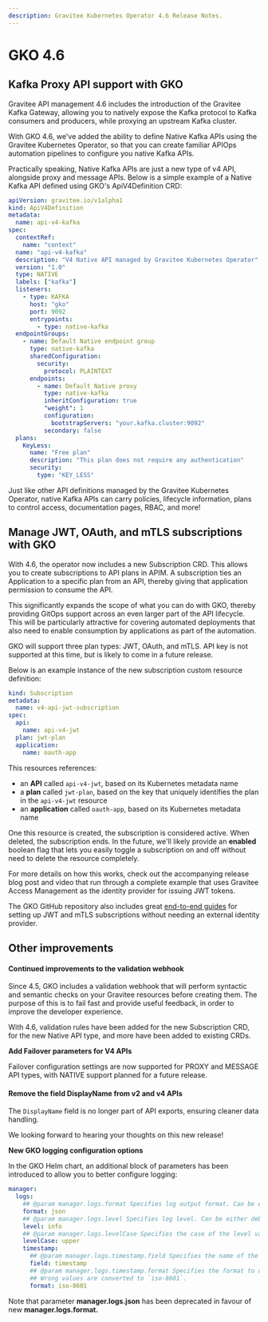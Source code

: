 ```yaml
---
description: Gravitee Kubernetes Operator 4.6 Release Notes.
---
```


# GKO 4.6

## Kafka Proxy API support with GKO

Gravitee API management 4.6 includes the introduction of the Gravitee Kafka Gateway, allowing you to natively expose the Kafka protocol to Kafka consumers and producers, while proxying an upstream Kafka cluster.

With GKO 4.6, we've added the ability to define Native Kafka APIs using the Gravitee Kubernetes Operator, so that you can create familiar APIOps automation pipelines to configure you native Kafka APIs.

Practically speaking, Native Kafka APIs are just a new type of v4 API, alongside proxy and message APIs. Below is a simple example of a Native Kafka API defined using GKO's ApiV4Definition CRD:

```yaml
apiVersion: gravitee.io/v1alpha1
kind: ApiV4Definition
metadata:
  name: api-v4-kafka
spec:
  contextRef:
    name: "context"
  name: "api-v4-kafka"
  description: "V4 Native API managed by Gravitee Kubernetes Operator"
  version: "1.0"
  type: NATIVE
  labels: ["kafka"]
  listeners:
    - type: KAFKA
      host: "gko"
      port: 9092
      entrypoints:
        - type: native-kafka
  endpointGroups:
    - name: Default Native endpoint group
      type: native-kafka
      sharedConfiguration:
        security:
          protocol: PLAINTEXT
      endpoints:
        - name: Default Native proxy
          type: native-kafka
          inheritConfiguration: true
          "weight": 1
          configuration:
            bootstrapServers: "your.kafka.cluster:9092"
          secondary: false
  plans:
    KeyLess:
      name: "Free plan"
      description: "This plan does not require any authentication"
      security:
        type: "KEY_LESS"
```

Just like other API definitions managed by the Gravitee Kubernetes Operator, native Kafka APIs can carry policies, lifecycle information, plans to control access, documentation pages, RBAC, and more!

## Manage JWT, OAuth, and mTLS subscriptions with GKO

With 4.6, the operator now includes a new Subscription CRD. This allows you to create subscriptions to API plans in APIM. A subscription ties an Application to a specific plan from an API, thereby giving that application permission to consume the API.

This significantly expands the scope of what you can do with GKO, thereby providing GitOps support across an even larger part of the API lifecycle. This will be particularly attractive for covering automated deployments that also need to enable consumption by applications as part of the automation.

GKO will support three plan types: JWT, OAuth, and mTLS. API key is not supported at this time, but is likely to come in a future release.

Below is an example instance of the new subscription custom resource definition:

```yaml
kind: Subscription
metadata:
  name: v4-api-jwt-subscription
spec:
  api:
    name: api-v4-jwt
  plan: jwt-plan
  application:
    name: oauth-app
```

This resources references:

* an **API** called `api-v4-jwt`, based on its Kubernetes metadata name
* a **plan** called `jwt-plan`, based on the key that uniquely identifies the plan in the `api-v4-jwt` resource
* an **application** called `oauth-app`, based on its Kubernetes metadata name

One this resource is created, the subscription is considered active. When deleted, the subscription ends. In the future, we'll likely provide an **enabled** boolean flag that lets you easily toggle a subscription on and off without need to delete the resource completely.

For more details on how this works, check out the accompanying release blog post and video that run through a complete example that uses Gravitee Access Management as the identity provider for issuing JWT tokens.

The GKO GitHub repository also includes great [end-to-end guides](https://github.com/gravitee-io/gravitee-kubernetes-operator/tree/master/examples/usecase) for setting up JWT and mTLS subscriptions without needing an external identity provider.

## Other improvements

#### Continued improvements to the validation webhook

Since 4.5, GKO includes a validation webhook that will perform syntactic and semantic checks on your Gravitee resources before creating them. The purpose of this is to fail fast and provide useful feedback, in order to improve the developer experience.

With 4.6, validation rules have been added for the new Subscription CRD, for the new Native API type, and more have been added to existing CRDs.

**Add Failover parameters for V4 APIs**

Failover configuration settings are now supported for PROXY and MESSAGE API types, with NATIVE support planned for a future release.

#### Remove the field DisplayName from v2 and v4 APIs

The `DisplayName` field is no longer part of API exports, ensuring cleaner data handling.

We looking forward to hearing your thoughts on this new release!

**New GKO logging configuration options**

In the GKO Helm chart, an additional block of parameters has been introduced to allow you to better configure logging:

```yaml
manager:
  logs:
    ## @param manager.logs.format Specifies log output format. Can be either json or console.
    format: json
    ## @param manager.logs.level Specifies log level. Can be either debug, info, warn, or error. Wrong values are converted to `info`.
    level: info
    ## @param manager.logs.levelCase Specifies the case of the level value. Can be either lower or upper. Wrong values are converted to `upper`.
    levelCase: upper
    timestamp:
      ## @param manager.logs.timestamp.field Specifies the name of the field to use for the timestamp.
      field: timestamp
      ## @param manager.logs.timestamp.format Specifies the format to use for the timestamp. Can be either iso-8601, epoch-second, epoch-millis or epoch-nano.
      ## Wrong values are converted to `iso-8601`.
      format: iso-8601
```

Note that parameter **manager.logs.json** has been deprecated in favour of new **manager.logs.format.**
